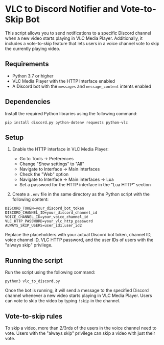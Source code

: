 # VLC to Discord Notifier and Vote-to-Skip Bot

This script allows you to send notifications to a specific Discord channel when a new video starts playing in VLC Media Player. Additionally, it includes a vote-to-skip feature that lets users in a voice channel vote to skip the currently playing video.

## Requirements

- Python 3.7 or higher
- VLC Media Player with the HTTP Interface enabled
- A Discord bot with the `messages` and `message_content` intents enabled

## Dependencies

Install the required Python libraries using the following command:

```
pip install discord.py python-dotenv requests python-vlc
```

## Setup

1. Enable the HTTP interface in VLC Media Player:
   - Go to Tools -> Preferences
   - Change "Show settings" to "All"
   - Navigate to Interface -> Main interfaces
   - Check the "Web" option
   - Navigate to Interface -> Main interfaces -> Lua
   - Set a password for the HTTP interface in the "Lua HTTP" section

2. Create a `.env` file in the same directory as the Python script with the following content:
```
DISCORD_TOKEN=your_discord_bot_token
DISCORD_CHANNEL_ID=your_discord_channel_id
VOICE_CHANNEL_ID=your_voice_channel_id
VLC_HTTP_PASSWORD=your_vlc_http_password
ALWAYS_SKIP_USERS=user_id1,user_id2
```

Replace the placeholders with your actual Discord bot token, channel ID, voice channel ID, VLC HTTP password, and the user IDs of users with the "always skip" privilege.

## Running the script

Run the script using the following command:

```
python3 vlc_to_discord.py
```

Once the bot is running, it will send a message to the specified Discord channel whenever a new video starts playing in VLC Media Player. Users can vote to skip the video by typing `!skip` in the channel.

## Vote-to-skip rules

To skip a video, more than 2/3rds of the users in the voice channel need to vote. Users with the "always skip" privilege can skip a video with just their vote.
